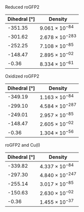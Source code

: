 Reduced roGFP2

| Dihedral [°] | Density |
|-----------|-----------|
| -351.35 | $9.061 \times 10^{-84}$ |
| -301.62 | $2.678 \times 10^{-283}$ |
| -252.25 | $7.108 \times 10^{-85}$ |
| -148.47 | $2.895 \times 10^{-02}$ |
| -0.36 | $8.334 \times 10^{-61}$ |

Oxidized roGFP2

| Dihedral [°] | Density |
|-----------|-----------|
| -349.19 | $1.163 \times 10^{-84}$ |
| -299.10 | $4.584 \times 10^{-287}$ |
| -249.01 | $2.957 \times 10^{-85}$ |
| -148.47 | $2.605 \times 10^{-02}$ |
| -0.36 | $1.304 \times 10^{-56}$ |

roGFP2 and Cu(I)

| Dihedral [°] | Density |
|-----------|-----------|
| -339.82 | $4.337 \times 10^{-84}$ |
| -297.30 | $4.840 \times 10^{-247}$ |
| -255.14 | $3.017 \times 10^{-85}$ |
| -150.63 | $2.630 \times 10^{-02}$ |
| -0.36 | $1.455 \times 10^{-37}$ |
